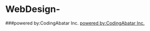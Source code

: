 # WebDesign-
###powered by:CodingAbatar Inc.
[powered by:CodingAbatar Inc.](https://www.codingavatar.com)
